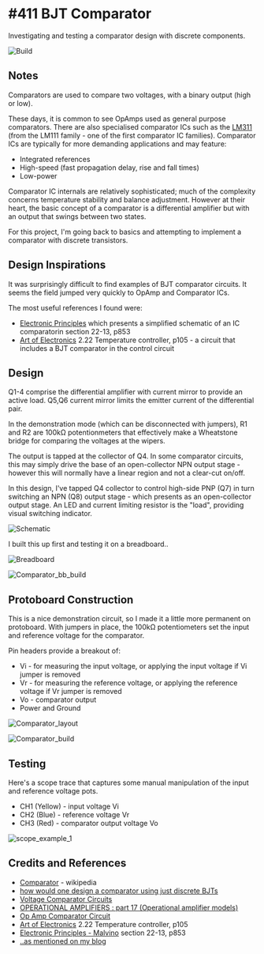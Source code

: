 # #411 BJT Comparator

Investigating and testing a comparator design with discrete components.

![Build](./assets/Comparator_build.jpg?raw=true)

## Notes

Comparators are used to compare two voltages, with a binary output (high or low).

These days, it is common to see OpAmps used as general purpose comparators.
There are also specialised comparator ICs such as the [LM311](https://www.futurlec.com/Linear/LM311N.shtml)
(from the LM111 family - one of the first comparator IC families).
Comparator ICs are typically for more demanding applications and may feature:

* Integrated references
* High-speed (fast propagation delay, rise and fall times)
* Low-power

Comparator IC internals are relatively sophisticated; much of the complexity concerns temperature stability and balance adjustment.
However at their heart, the basic concept of a comparator is a differential amplifier but with an output that swings between two states.


For this project, I'm going back to basics and attempting to implement a comparator with discrete transistors.

## Design Inspirations

It was surprisingly difficult to find examples of BJT comparator circuits.
It seems the field jumped very quickly to OpAmp and Comparator ICs.

The most useful references I found were:

* [Electronic Principles](https://www.goodreads.com/book/show/942642.Electronic_Principles) which presents a simplified schematic of an IC comparatorin section 22-13, p853
* [Art of Electronics](https://www.goodreads.com/book/show/569775.The_Art_of_Electronics) 2.22 Temperature controller, p105 - a circuit that includes a BJT comparator in the control circuit

## Design

Q1-4 comprise the differential amplifier with current mirror to provide an active load.
Q5,Q6 current mirror limits the emitter current of the differential pair.

In the demonstration mode (which can be disconnected with jumpers), R1 and R2 are 100kΩ potentionmeters
that effectively make a Wheatstone bridge for comparing the voltages at the wipers.

The output is tapped at the collector of Q4.
In some comparator circuits, this may simply drive the base of an open-collector NPN output stage - however this will normally have a linear region and not a clear-cut on/off.

In this design, I've tapped Q4 collector to control high-side PNP (Q7) in turn switching an NPN (Q8) output stage - which presents as an open-collector output stage.
An LED and current limiting resistor is the "load", providing visual switching indicator.

![Schematic](./assets/Comparator_schematic.jpg?raw=true)

I built this up first and testing it on a breadboard..

![Breadboard](./assets/Comparator_bb.jpg?raw=true)

![Comparator_bb_build](./assets/Comparator_bb_build.jpg?raw=true)


## Protoboard Construction

This is a nice demonstration circuit, so I made it a little more permanent on protoboard.
With jumpers in place, the 100kΩ potentiometers set the input and reference voltage for the comparator.

Pin headers provide a breakout of:

* Vi - for measuring the input voltage, or applying the input voltage if Vi jumper is removed
* Vr - for measuring the reference voltage, or applying the reference voltage if Vr jumper is removed
* Vo - comparator output
* Power and Ground

![Comparator_layout](./assets/Comparator_layout.jpg?raw=true)

![Comparator_build](./assets/Comparator_build.jpg?raw=true)

## Testing

Here's a scope trace that captures some manual manipulation of the input and reference voltage pots.

* CH1 (Yellow) - input voltage Vi
* CH2 (Blue) - reference voltage Vr
* CH3 (Red) - comparator output voltage Vo

![scope_example_1](./assets/scope_example_1.gif?raw=true)


## Credits and References

* [Comparator](https://en.wikipedia.org/wiki/Comparator) - wikipedia
* [how would one design a comparator using just discrete BJTs](https://www.physicsforums.com/threads/bjt-comparator.470946/)
* [Voltage Comparator Circuits](http://www.bristolwatch.com/ele/vc.htm)
* [OPERATIONAL AMPLIFIERS : part 17 (Operational amplifier models)](http://www.radio.walkingitaly.com/radio/RADIOSITO/za_fatti/tutorial/t_opamp/t_opamp_old/a1.htm)
* [Op Amp Comparator Circuit](https://www.radio-electronics.com/info/circuits/opamp_comparator/op_amp_comparator.php)
* [Art of Electronics](https://www.goodreads.com/book/show/569775.The_Art_of_Electronics) 2.22 Temperature controller, p105
* [Electronic Principles - Malvino](https://www.goodreads.com/book/show/942642.Electronic_Principles) section 22-13, p853
* [..as mentioned on my blog](https://blog.tardate.com/2018/08/leap412-bjt-comparator.html)
